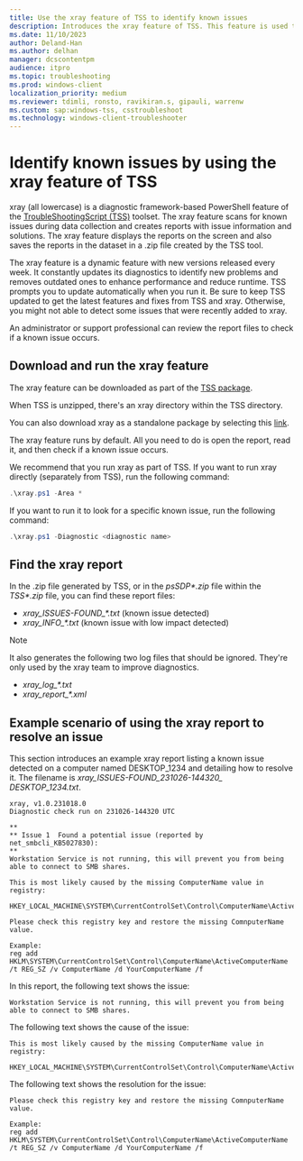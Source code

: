 ```yaml
---
title: Use the xray feature of TSS to identify known issues
description: Introduces the xray feature of TSS. This feature is used to identify known issues.
ms.date: 11/10/2023
author: Deland-Han
ms.author: delhan
manager: dcscontentpm
audience: itpro
ms.topic: troubleshooting
ms.prod: windows-client
localization_priority: medium
ms.reviewer: tdimli, ronsto, ravikiran.s, gipauli, warrenw
ms.custom: sap:windows-tss, csstroubleshoot
ms.technology: windows-client-troubleshooter
---
```

# Identify known issues by using the xray feature of TSS

xray (all lowercase) is a diagnostic framework-based PowerShell feature of the [TroubleShootingScript (TSS)](/troubleshoot/windows-client/windows-tss/introduction-to-troubleshootingscript-toolset-tss) toolset. The xray feature scans for known issues during data collection and creates reports with issue information and solutions. The xray feature displays the reports on the screen and also saves the reports in the dataset in a .zip file created by the TSS tool.

The xray feature is a dynamic feature with new versions released every week. It constantly updates its diagnostics to identify new problems and removes outdated ones to enhance performance and reduce runtime. TSS prompts you to update automatically when you run it. Be sure to keep TSS updated to get the latest features and fixes from TSS and xray. Otherwise, you might not able to detect some issues that were recently added to xray.

An administrator or support professional can review the report files to check if a known issue occurs.

## Download and run the xray feature

The xray feature can be downloaded as part of the [TSS package](https://aka.ms/getTSS).

When TSS is unzipped, there's an xray directory within the TSS directory.

You can also download xray as a standalone package by selecting this [link](https://aka.ms/getxray).

The xray feature runs by default. All you need to do is open the report, read it, and then check if a known issue occurs.

We recommend that you run xray as part of TSS. If you want to run xray directly (separately from TSS), run the following command:

```powershell
.\xray.ps1 -Area *
```

If you want to run it to look for a specific known issue, run the following command:

```powershell
.\xray.ps1 -Diagnostic <diagnostic name>
```

## Find the xray report

In the .zip file generated by TSS, or in the _psSDP*.zip_ file within the _TSS*.zip_ file, you can find these report files:

- _xray_ISSUES-FOUND\_\*.txt_ (known issue detected)
- _xray_INFO\_\*.txt_ (known issue with low impact detected)

> [!NOTE]
> It also generates the following two log files that should be ignored. They're only used by the xray team to improve diagnostics.
>
> - _xray_log\_\*.txt_
> - _xray_report\_\*.xml_


## Example scenario of using the xray report to resolve an issue

This section introduces an example xray report listing a known issue detected on a computer named DESKTOP_1234 and detailing how to resolve it. The filename is *xray_ISSUES-FOUND_231026-144320_ DESKTOP_1234.txt*.

```output
xray, v1.0.231018.0
Diagnostic check run on 231026-144320 UTC

**
** Issue 1	Found a potential issue (reported by net_smbcli_KB5027830):
**
Workstation Service is not running, this will prevent you from being able to connect to SMB shares.

This is most likely caused by the missing ComputerName value in registry:

HKEY_LOCAL_MACHINE\SYSTEM\CurrentControlSet\Control\ComputerName\ActiveComputerName

Please check this registry key and restore the missing ComnputerName value.

Example:
reg add HKLM\SYSTEM\CurrentControlSet\Control\ComputerName\ActiveComputerName /t REG_SZ /v ComputerName /d YourComputerName /f
```

In this report, the following text shows the issue:

```output
Workstation Service is not running, this will prevent you from being able to connect to SMB shares.
```

The following text shows the cause of the issue:

```output
This is most likely caused by the missing ComputerName value in registry:
 
HKEY_LOCAL_MACHINE\SYSTEM\CurrentControlSet\Control\ComputerName\ActiveComputerName
```

The following text shows the resolution for the issue:

```output
Please check this registry key and restore the missing ComnputerName value.

Example:
reg add HKLM\SYSTEM\CurrentControlSet\Control\ComputerName\ActiveComputerName /t REG_SZ /v ComputerName /d YourComputerName /f
```
